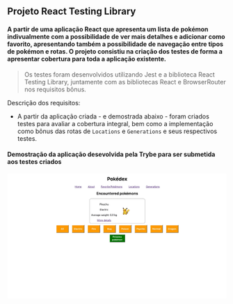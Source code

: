 ## Projeto React Testing Library

#### A partir de uma aplicação React que apresenta um lista de pokémon indivualmente com a possibilidade de ver mais detalhes e adicionar como favorito, apresentando também a possibilidade de navegação entre tipos de pokémon e rotas. O projeto consistiu na criação dos testes de forma a apresentar cobertura para toda a aplicação existente.
> Os testes foram desenvolvidos utilizando Jest e a biblioteca React Testing Library, juntamente com as bibliotecas React e BrowserRouter nos requisitos bônus.

Descrição dos requisitos:

* A partir da aplicação criada - e demostrada abaixo - foram criados testes para avaliar a cobertura integral, bem como a implementação como bônus das rotas de `Locations` e `Generations` e seus respectivos testes.


#### Demostração da aplicação desevolvida pela Trybe para ser submetida aos testes criados
<p align="center">
  <img src="https://github.com/guilherme-ac-fernandes/react-testing-library/blob/main/react-testing-library.gif" alt="React Testing Library Gif - Demostração"/>
</p>

